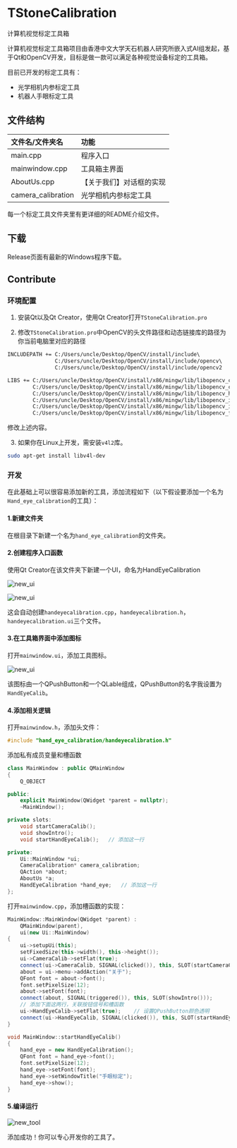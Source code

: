 ﻿# TStoneCalibration
计算机视觉标定工具箱

计算机视觉标定工具箱项目由香港中文大学天石机器人研究所嵌入式AI组发起，基于Qt和OpenCV开发，目标是做一款可以满足各种视觉设备标定的工具箱。

目前已开发的标定工具有：
* 光学相机内参标定工具
* 机器人手眼标定工具

## 文件结构
|文件名/文件夹名|功能|
|:--|:--|
|main.cpp|程序入口|
|mainwindow.cpp|工具箱主界面|
|AboutUs.cpp|【关于我们】对话框的实现|
|camera_calibration|光学相机内参标定工具|

每一个标定工具文件夹里有更详细的README介绍文件。

## 下载
Release页面有最新的Windows程序下载。

## Contribute
### 环境配置
1. 安装Qt以及Qt Creator，使用Qt Creator打开`TStoneCalibration.pro`

2. 修改`TStoneCalibration.pro`中OpenCV的头文件路径和动态链接库的路径为你当前电脑里对应的路径
```txt
INCLUDEPATH += C:/Users/uncle/Desktop/OpenCV/install/include\
               C:/Users/uncle/Desktop/OpenCV/install/include/opencv\
               C:/Users/uncle/Desktop/OpenCV/install/include/opencv2

LIBS += C:/Users/uncle/Desktop/OpenCV/install/x86/mingw/lib/libopencv_core310.dll.a\
        C:/Users/uncle/Desktop/OpenCV/install/x86/mingw/lib/libopencv_calib3d310.dll.a\
        C:/Users/uncle/Desktop/OpenCV/install/x86/mingw/lib/libopencv_highgui310.dll.a\
        C:/Users/uncle/Desktop/OpenCV/install/x86/mingw/lib/libopencv_imgcodecs310.dll.a\
        C:/Users/uncle/Desktop/OpenCV/install/x86/mingw/lib/libopencv_imgproc310.dll.a\
        C:/Users/uncle/Desktop/OpenCV/install/x86/mingw/lib/libopencv_features2d310.dll.a
```
修改上述内容。

3. 如果你在Linux上开发，需安装`v4l2`库。
```bash
sudo apt-get install libv4l-dev
```

### 开发
在此基础上可以很容易添加新的工具，添加流程如下（以下假设要添加一个名为`Hand_eye_calibration`的工具）：

#### 1.新建文件夹
在根目录下新建一个名为`hand_eye_calibration`的文件夹。

#### 2.创建程序入口函数
使用Qt Creator在该文件夹下新建一个UI，命名为HandEyeCalibration

![new_ui](guide/new_ui.jpg)

![new_ui](guide/new_ui_dir.jpg)

这会自动创建`handeyecalibration.cpp`，`handeyecalibration.h`，`handeyecalibration.ui`三个文件。

#### 3.在工具箱界面中添加图标
打开`mainwindow.ui`，添加工具图标。

![new_ui](guide/new_ui_3.jpg)

该图标由一个QPushButton和一个QLable组成，QPushButton的名字我设置为`HandEyeCalib`。

#### 4.添加相关逻辑
打开`mainwindow.h`，添加头文件：
```cpp
#include "hand_eye_calibration/handeyecalibration.h"
```

添加私有成员变量和槽函数
```cpp
class MainWindow : public QMainWindow
{
    Q_OBJECT

public:
    explicit MainWindow(QWidget *parent = nullptr);
    ~MainWindow();

private slots:
    void startCameraCalib();
    void showIntro();
	void startHandEyeCalib();	// 添加这一行

private:
    Ui::MainWindow *ui;
    CameraCalibration* camera_calibration;
    QAction *about;
    AboutUs *a;
	HandEyeCalibration *hand_eye;	// 添加这一行
};
```

打开`mainwindow.cpp`，添加槽函数的实现：
```cpp
MainWindow::MainWindow(QWidget *parent) :
    QMainWindow(parent),
    ui(new Ui::MainWindow)
{
    ui->setupUi(this);
    setFixedSize(this->width(), this->height());
    ui->CameraCalib->setFlat(true);
    connect(ui->CameraCalib, SIGNAL(clicked()), this, SLOT(startCameraCalib()));
    about = ui->menu->addAction("关于");
    QFont font = about->font();
    font.setPixelSize(12);
    about->setFont(font);
    connect(about, SIGNAL(triggered()), this, SLOT(showIntro()));
	// 添加下面这两行，关联按钮信号和槽函数
	ui->HandEyeCalib->setFlat(true);	// 设置QPushButton颜色透明
	connect(ui->HandEyeCalib, SIGNAL(clicked()), this, SLOT(startHandEyeCalib()));
}

void MainWindow::startHandEyeCalib()
{
    hand_eye = new HandEyeCalibration();
    QFont font = hand_eye->font();
    font.setPixelSize(12);
    hand_eye->setFont(font);
    hand_eye->setWindowTitle("手眼标定");
    hand_eye->show();
}
```

#### 5.编译运行
![new_tool](guide/new_tool.jpg)

添加成功！你可以专心开发你的工具了。